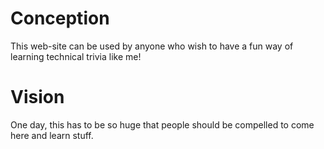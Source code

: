 # Conception

This web-site can be used by anyone who wish to have a fun way of learning technical trivia like me!

# Vision

One day, this has to be so huge that people should be compelled to come here and learn stuff.